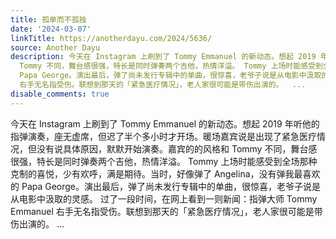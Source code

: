 ```yaml
---
title: 孤单而不孤独
date: '2024-03-07'
linkTitle: https://anotherdayu.com/2024/5636/
source: Another Dayu
description: 今天在 Instagram 上刷到了 Tommy Emmanuel 的新动态。想起 2019 年听他的指弹演奏，座无虚席，但迟了半个多小时才开场。暖场嘉宾说是出现了紧急医疗情况，但没有说具体原因，默默开始演奏。嘉宾的的风格和
  Tommy 不同，舞台感很强，特长是同时弹奏两个吉他，热情洋溢。 Tommy 上场时能感受到全场那种克制的喜悦，少有欢呼，满是期待。当时，好像弹了 Angelina，没有弹我最喜欢的
  Papa George。演出最后，弹了尚未发行专辑中的单曲，很惊喜，老爷子说是从电影中汲取的灵感。 过了一段时间，在网上看到一则新闻：指弹大师 Tommy Emmanuel
  右手无名指受伤。联想到那天的「紧急医疗情况」，老人家很可能是带伤出演的。  ...
disable_comments: true
---
```

今天在 Instagram 上刷到了 Tommy Emmanuel 的新动态。想起 2019 年听他的指弹演奏，座无虚席，但迟了半个多小时才开场。暖场嘉宾说是出现了紧急医疗情况，但没有说具体原因，默默开始演奏。嘉宾的的风格和 Tommy 不同，舞台感很强，特长是同时弹奏两个吉他，热情洋溢。 Tommy 上场时能感受到全场那种克制的喜悦，少有欢呼，满是期待。当时，好像弹了 Angelina，没有弹我最喜欢的 Papa George。演出最后，弹了尚未发行专辑中的单曲，很惊喜，老爷子说是从电影中汲取的灵感。 过了一段时间，在网上看到一则新闻：指弹大师 Tommy Emmanuel 右手无名指受伤。联想到那天的「紧急医疗情况」，老人家很可能是带伤出演的。  ...